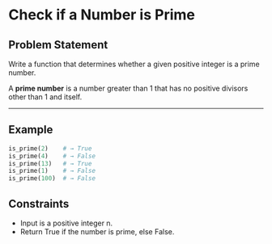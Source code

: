 # Check if a Number is Prime

## Problem Statement

Write a function that determines whether a given positive integer is a prime number.

A **prime number** is a number greater than 1 that has no positive divisors other than 1 and itself.

---

## Example

```python
is_prime(2)    # → True
is_prime(4)    # → False
is_prime(13)   # → True
is_prime(1)    # → False
is_prime(100)  # → False
```

## Constraints

-   Input is a positive integer n.
-   Return True if the number is prime, else False.
